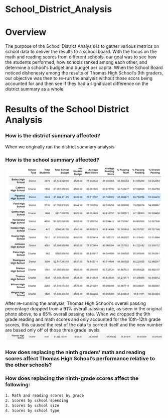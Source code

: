 # School_District_Analysis
# Overview  
The purpose of the School District Analysis is to gather various metrics on school data to deliver the results to a school board. With the focus on the math and reading scores from different schools, our goal was to see how the students performed, how schools ranked among each other, and determine a school's budget and budget per capita. When the School Board noticed dishonesty among the results of Thomas High School's 9th graders, our objective was then to re-run the analysis without those scors being accounted for and then see if they had a significant difference on the district summary as a whole. 
# Results of the School District Analysis
### How is the district summary affected?
When we originally ran the district summary analysis
### How is the school summary affected? 
![PerSchoolSummary_original](https://github.com/aarce21/School_District_Analysis/blob/main/Resources/PerSchoolSummary_original.PNG)
After re-running the analysis, Thomas High School's overall passing percentage dropped from a 91% overall passing rate, as seen in the original photo above, to a 65% overall passing rate. When we dropped the 9th grade reading and math scores and only accounted for the 10th-12th grade scores, this caused the rest of the data to correct itself and the new number are based only off of those three grade levels. 
![PerSchoolSummary_new](https://github.com/aarce21/School_District_Analysis/blob/main/Resources/PerSchoolSummary_new.PNG)
### How does replacing the ninth graders’ math and reading scores affect Thomas High School’s performance relative to the other schools?
### How does replacing the ninth-grade scores affect the following:
    1. Math and reading scores by grade
    2. Scores by school spending
    3. Scores by school size
    4. Scores by school type
